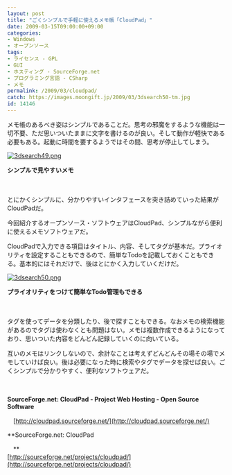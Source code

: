 ```yaml
---
layout: post
title: "ごくシンプルで手軽に使えるメモ帳「CloudPad」"
date: 2009-03-15T09:00:00+09:00
categories:
- Windows
- オープンソース
tags: 
- ライセンス - GPL
- GUI
- ホスティング - SourceForge.net
- プログラミング言語 - CSharp
- メモ
permalink: /2009/03/cloudpad/
catch: https://images.moongift.jp/2009/03/3dsearch50-tm.jpg
id: 14146
---
```

メモ帳のあるべき姿はシンプルであることだ。思考の邪魔をするような機能は一切不要、ただ思いついたままに文字を書けるのが良い。そして動作が軽快である必要もある。起動に時間を要するようではその間、思考が停止してしまう。

  

[![3dsearch49.png](https://images.moongift.jp/2009/03/3dsearch49-tm.jpg)](https://images.moongift.jp/2009/03/3dsearch49.png)  
  
**シンプルで見やすいメモ**

  

　

  

とにかくシンプルに、分かりやすいインタフェースを突き詰めていった結果がCloudPadだ。

  

今回紹介するオープンソース・ソフトウェアはCloudPad、シンプルながら便利に使えるメモソフトウェアだ。

  
<!--more-->

CloudPadで入力できる項目はタイトル、内容、そしてタグが基本だ。プライオリティを設定することもできるので、簡単なTodoを記載しておくこともできる。基本的にはそれだけで、後はとにかく入力していくだけだ。

  

[![3dsearch50.png](https://images.moongift.jp/2009/03/3dsearch50-tm.jpg)](https://images.moongift.jp/2009/03/3dsearch50.png)  
  
**プライオリティをつけて簡単なTodo管理もできる**

  

　

  

タグを使ってデータを分類したり、後で探すこともできる。なおメモの検索機能があるのでタグは使わなくとも問題はない。メモは複数作成できるようになっており、思いついた内容をどんどん記録していくのに向いている。

  

互いのメモはリンクしないので、余計なことは考えずどんどんその場その場でメモしていけば良い。後は必要になった時に検索やタグでデータを探せば良い。ごくシンプルで分かりやすく、便利なソフトウェアだ。

  

　

  

**SourceForge.net: CloudPad - Project Web Hosting - Open Source Software**  
  
　[http://cloudpad.sourceforge.net/](http://cloudpad.sourceforge.net/)

  

**SourceForge.net: CloudPad  
  
　**  
  [http://sourceforge.net/projects/cloudpad/](http://sourceforge.net/projects/cloudpad/)

  
